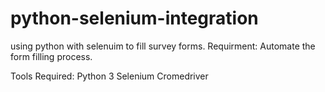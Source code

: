 # python-selenium-integration
using python with selenuim to fill survey forms.
Requirment:
Automate the form filling process.

Tools Required:
  Python 3
  Selenium
  Cromedriver

